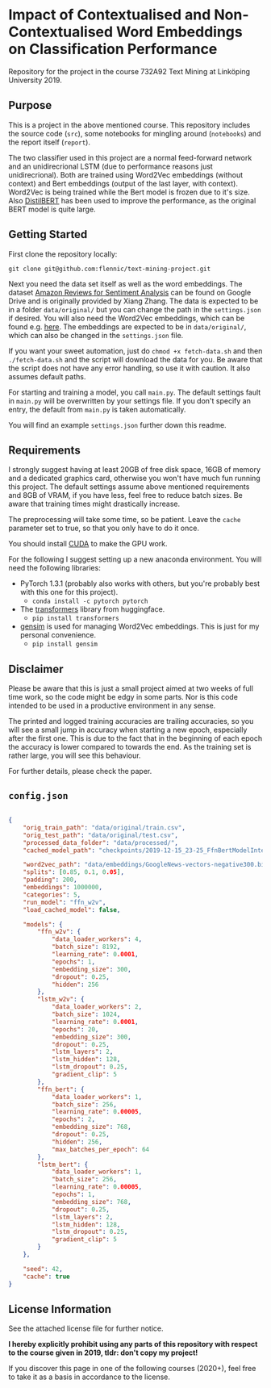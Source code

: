 # Impact of Contextualised and Non-Contextualised Word Embeddings on Classification Performance

Repository for the project in the course 732A92 Text Mining at Linköping University 2019.

## Purpose

This is a project in the above mentioned course. This repository includes the source code (`src`), some notebooks for mingling around (`notebooks`) and the report itself (`report`).

The two classifier used in this project are a normal feed-forward network and an unidirecrional LSTM (due to performance reasons just unidirecrional). Both are trained using Word2Vec embeddings (without context) and Bert embeddings (output of the last layer, with context). Word2Vec is being trained while the Bert model is frozen due to it's size. Also [DistilBERT](https://medium.com/huggingface/distilbert-8cf3380435b5) has been used to improve the performance, as the original BERT model is quite large.

## Getting Started

First clone the repository locally:

```git clone git@github.com:flennic/text-mining-project.git```

Next you need the data set itself as well as the word embeddings.
The dataset [Amazon Reviews for Sentiment Analysis](https://drive.google.com/open?id=0Bz8a_Dbh9QhbZVhsUnRWRDhETzA) can be found on Google Drive and is originally provided by Xiang Zhang. The data is expected to be in a folder `data/original/` but you can change the path in the `settings.json` if desired.
You will also need the Word2Vec embeddings, which can be found e.g. [here](https://github.com/mmihaltz/word2vec-GoogleNews-vectors). The embeddings are expected to be in `data/original/`, which can also be changed in the `settings.json` file.

If you want your sweet automation, just do `chmod +x fetch-data.sh` and then `./fetch-data.sh` and the script will download the data for you. Be aware that the script does not have any error handling, so use it with caution. It also assumes default paths.

For starting and training a model, you call `main.py`. The default settings fault in `main.py` will be overwritten by your settings file. If you don't specify an entry, the default from `main.py` is taken automatically.

You will find an example `settings.json` further down this readme.

## Requirements

I strongly suggest having at least 20GB of free disk space, 16GB of memory and a dedicated graphics card, otherwise you won't have much fun running this project. The default settings assume above mentioned requirements and 8GB of VRAM, if you have less, feel free to reduce batch sizes. Be aware that training times might drastically increase.

The preprocessing will take some time, so be patient. Leave the `cache` parameter set to true, so that you only have to do it once.

You should install [CUDA](https://developer.nvidia.com/cuda-downloads) to make the GPU work.

For the following I suggest setting up a new anaconda environment. You will need the following libraries:

- PyTorch 1.3.1 (probably also works with others, but you're probably best with this one for this project).
    - `conda install -c pytorch pytorch`
- The [transformers](https://github.com/huggingface/transformers) library from huggingface.
    - `pip install transformers`
- [gensim](https://radimrehurek.com/gensim/) is used for managing Word2Vec embeddings. This is just for my personal convenience.
    - `pip install gensim`

## Disclaimer

Please be aware that this is just a small project aimed at two weeks of full time work, so the code might be edgy in some parts. Nor is this code intended to be used in a productive environment in any sense.

The printed and logged training accuracies are trailing accuracies, so you will see a small jump in accuracy when starting a new epoch, especially after the first one. This is due to the fact that in the beginning of each epoch the accuracy is lower compared to towards the end. As the training set is rather large, you will see this behaviour.

For further details, please check the paper.

## `config.json`

```json

{
    "orig_train_path": "data/original/train.csv",
    "orig_test_path": "data/original/test.csv",
    "processed_data_folder": "data/processed/",
    "cached_model_path": "checkpoints/2019-12-15_23-25_FfnBertModelInteractor.pth",

    "word2vec_path": "data/embeddings/GoogleNews-vectors-negative300.bin",
    "splits": [0.85, 0.1, 0.05],
    "padding": 200,
    "embeddings": 1000000,
    "categories": 5,
    "run_model": "ffn_w2v",
    "load_cached_model": false,

    "models": {
        "ffn_w2v": {
            "data_loader_workers": 4,
            "batch_size": 8192,
            "learning_rate": 0.0001,
            "epochs": 1,
            "embedding_size": 300,
            "dropout": 0.25,
            "hidden": 256
        },
        "lstm_w2v": {
            "data_loader_workers": 2,
            "batch_size": 1024,
            "learning_rate": 0.0001,
            "epochs": 20,
            "embedding_size": 300,
            "dropout": 0.25,
            "lstm_layers": 2,
            "lstm_hidden": 128,
            "lstm_dropout": 0.25,
            "gradient_clip": 5
        },
        "ffn_bert": {
            "data_loader_workers": 1,
            "batch_size": 256,
            "learning_rate": 0.00005,
            "epochs": 2,
            "embedding_size": 768,
            "dropout": 0.25,
            "hidden": 256,
            "max_batches_per_epoch": 64
        },
        "lstm_bert": {
            "data_loader_workers": 1,
            "batch_size": 256,
            "learning_rate": 0.00005,
            "epochs": 1,
            "embedding_size": 768,
            "dropout": 0.25,
            "lstm_layers": 2,
            "lstm_hidden": 128,
            "lstm_dropout": 0.25,
            "gradient_clip": 5
        }
    },

    "seed": 42,
    "cache": true
}

```

## License Information

See the attached license file for further notice.

**I hereby explicitly prohibit using any parts of this repository with respect to the course given in 2019, tldr: don't copy my project!**

If you discover this page in one of the following courses (2020+), feel free to take it as a basis in accordance to the license.
